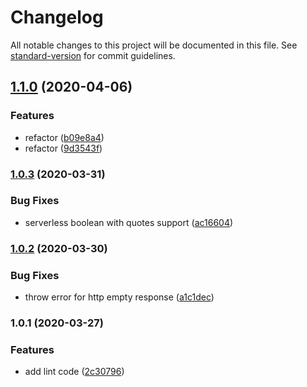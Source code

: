 # Changelog

All notable changes to this project will be documented in this file. See [standard-version](https://github.com/conventional-changelog/standard-version) for commit guidelines.

## [1.1.0](https://github.com/w4rlock/serverless-vault-custom-plugin/compare/1.0.3...1.1.0) (2020-04-06)


### Features

* refactor ([b09e8a4](https://github.com/w4rlock/serverless-vault-custom-plugin/commit/b09e8a429cc8358db018feb7ff23a4395a14118c))
* refactor ([9d3543f](https://github.com/w4rlock/serverless-vault-custom-plugin/commit/9d3543f08411dbd5ba3515bf12f804d2d66b7d57))

### [1.0.3](https://github.com/w4rlock/serverless-vault-custom-plugin/compare/1.0.2...1.0.3) (2020-03-31)


### Bug Fixes

* serverless boolean with quotes support ([ac16604](https://github.com/w4rlock/serverless-vault-custom-plugin/commit/ac1660467206b2e9f1300de99f0398199b309b76))

### [1.0.2](https://github.com/w4rlock/serverless-vault-custom-plugin/compare/1.0.1...1.0.2) (2020-03-30)


### Bug Fixes

* throw error for http empty response ([a1c1dec](https://github.com/w4rlock/serverless-vault-custom-plugin/commit/a1c1dec3d202616b2a75a9d6d0bdd5fee946b95f))

### 1.0.1 (2020-03-27)


### Features

* add lint code ([2c30796](https://github.com/w4rlock/serverless-vault-custom-plugin/commit/2c307968879903a9669ccdeb8848a513d148258d))
